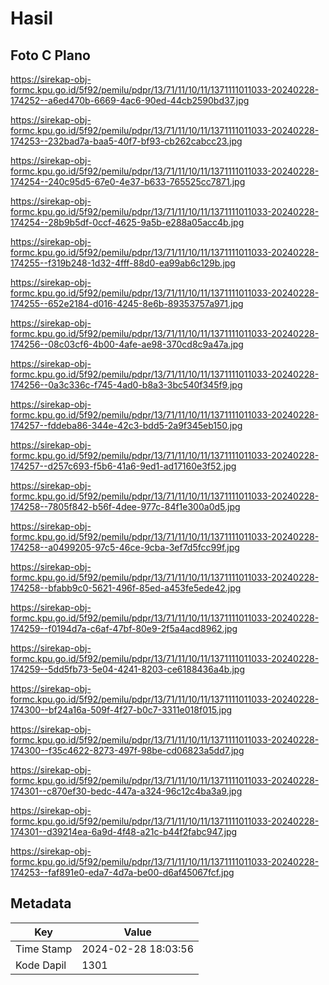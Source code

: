 # Hasil

## Foto C Plano

https://sirekap-obj-formc.kpu.go.id/5f92/pemilu/pdpr/13/71/11/10/11/1371111011033-20240228-174252--a6ed470b-6669-4ac6-90ed-44cb2590bd37.jpg

https://sirekap-obj-formc.kpu.go.id/5f92/pemilu/pdpr/13/71/11/10/11/1371111011033-20240228-174253--232bad7a-baa5-40f7-bf93-cb262cabcc23.jpg

https://sirekap-obj-formc.kpu.go.id/5f92/pemilu/pdpr/13/71/11/10/11/1371111011033-20240228-174254--240c95d5-67e0-4e37-b633-765525cc7871.jpg

https://sirekap-obj-formc.kpu.go.id/5f92/pemilu/pdpr/13/71/11/10/11/1371111011033-20240228-174254--28b9b5df-0ccf-4625-9a5b-e288a05acc4b.jpg

https://sirekap-obj-formc.kpu.go.id/5f92/pemilu/pdpr/13/71/11/10/11/1371111011033-20240228-174255--f319b248-1d32-4fff-88d0-ea99ab6c129b.jpg

https://sirekap-obj-formc.kpu.go.id/5f92/pemilu/pdpr/13/71/11/10/11/1371111011033-20240228-174255--652e2184-d016-4245-8e6b-89353757a971.jpg

https://sirekap-obj-formc.kpu.go.id/5f92/pemilu/pdpr/13/71/11/10/11/1371111011033-20240228-174256--08c03cf6-4b00-4afe-ae98-370cd8c9a47a.jpg

https://sirekap-obj-formc.kpu.go.id/5f92/pemilu/pdpr/13/71/11/10/11/1371111011033-20240228-174256--0a3c336c-f745-4ad0-b8a3-3bc540f345f9.jpg

https://sirekap-obj-formc.kpu.go.id/5f92/pemilu/pdpr/13/71/11/10/11/1371111011033-20240228-174257--fddeba86-344e-42c3-bdd5-2a9f345eb150.jpg

https://sirekap-obj-formc.kpu.go.id/5f92/pemilu/pdpr/13/71/11/10/11/1371111011033-20240228-174257--d257c693-f5b6-41a6-9ed1-ad17160e3f52.jpg

https://sirekap-obj-formc.kpu.go.id/5f92/pemilu/pdpr/13/71/11/10/11/1371111011033-20240228-174258--7805f842-b56f-4dee-977c-84f1e300a0d5.jpg

https://sirekap-obj-formc.kpu.go.id/5f92/pemilu/pdpr/13/71/11/10/11/1371111011033-20240228-174258--a0499205-97c5-46ce-9cba-3ef7d5fcc99f.jpg

https://sirekap-obj-formc.kpu.go.id/5f92/pemilu/pdpr/13/71/11/10/11/1371111011033-20240228-174258--bfabb9c0-5621-496f-85ed-a453fe5ede42.jpg

https://sirekap-obj-formc.kpu.go.id/5f92/pemilu/pdpr/13/71/11/10/11/1371111011033-20240228-174259--f0194d7a-c6af-47bf-80e9-2f5a4acd8962.jpg

https://sirekap-obj-formc.kpu.go.id/5f92/pemilu/pdpr/13/71/11/10/11/1371111011033-20240228-174259--5dd5fb73-5e04-4241-8203-ce6188436a4b.jpg

https://sirekap-obj-formc.kpu.go.id/5f92/pemilu/pdpr/13/71/11/10/11/1371111011033-20240228-174300--bf24a16a-509f-4f27-b0c7-3311e018f015.jpg

https://sirekap-obj-formc.kpu.go.id/5f92/pemilu/pdpr/13/71/11/10/11/1371111011033-20240228-174300--f35c4622-8273-497f-98be-cd06823a5dd7.jpg

https://sirekap-obj-formc.kpu.go.id/5f92/pemilu/pdpr/13/71/11/10/11/1371111011033-20240228-174301--c870ef30-bedc-447a-a324-96c12c4ba3a9.jpg

https://sirekap-obj-formc.kpu.go.id/5f92/pemilu/pdpr/13/71/11/10/11/1371111011033-20240228-174301--d39214ea-6a9d-4f48-a21c-b44f2fabc947.jpg

https://sirekap-obj-formc.kpu.go.id/5f92/pemilu/pdpr/13/71/11/10/11/1371111011033-20240228-174253--faf891e0-eda7-4d7a-be00-d6af45067fcf.jpg


## Metadata

| Key        | Value               |
| ---------- | ------------------- |
| Time Stamp | 2024-02-28 18:03:56 |
| Kode Dapil | 1301                |



